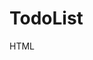 TodoList
========

HTML
<!doctype html>
<html lang="us">
<head>
	<meta charset="utf-8">
	<title>simple todo list</title>
	<link href="css/ui-lightness/jquery-ui-1.10.3.custom.css" rel="stylesheet">
	<script src="js/jquery-1.9.1.js"></script>
	<script src="js/jquery-ui-1.10.3.custom.js"></script>
	<script>
		$( document ).ready(function() {
			remover = function() {
    			$(this).remove();
			};

			$('input[type=text]').on('keydown', function(e) {
    			if (e.which == 13) {
        			var el = $("<div><p class='list-item'>"+ $(this).val() +"</p></div>");
   
        			$('.list').prepend(el);
        			$(this).val("");
        
        			el.on('click',remover);  
        			e.preventDefault();
    			}
			});
		});
	</script>

</head>
<body>

	<div id="input_field">
    	<form>
        	Add task: <input type="text" name="firstname" placeholder="input your task here"></input>
    	</form>  
	</div>

	<div class="list">
	</div>

</body>
</html>
